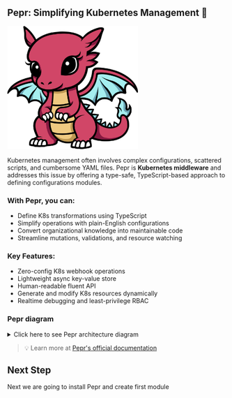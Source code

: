 ## Pepr: Simplifying Kubernetes Management 🚀

<img src="https://github.com/defenseunicorns/pepr/raw/main/_images/pepr.png" alt="Pepr-logo" width="300" />

Kubernetes management often involves complex configurations, scattered scripts,
and cumbersome YAML files. Pepr is **Kubernetes middleware** and addresses this
issue by offering a type-safe,
TypeScript-based approach to defining configurations modules. 

### With Pepr, you can:
- Define K8s transformations using TypeScript
- Simplify operations with plain-English configurations
- Convert organizational knowledge into maintainable code
- Streamline mutations, validations, and resource watching

### Key Features:
- Zero-config K8s webhook operations
- Lightweight async key-value store
- Human-readable fluent API
- Generate and modify K8s resources dynamically
- Realtime debugging and least-privilege RBAC

### Pepr diagram

<details>
<summary>Click here to see Pepr architecture diagram</summary>
<br>
<br>
<img
src="https://github.com/defenseunicorns/pepr/raw/main/_images/pepr-arch.svg" alt="Pepr-diagram">
</details>

> 💡 Learn more at [Pepr's official documentation](https://docs.pepr.dev)

## Next Step

Next we are going to install Pepr and create first module
